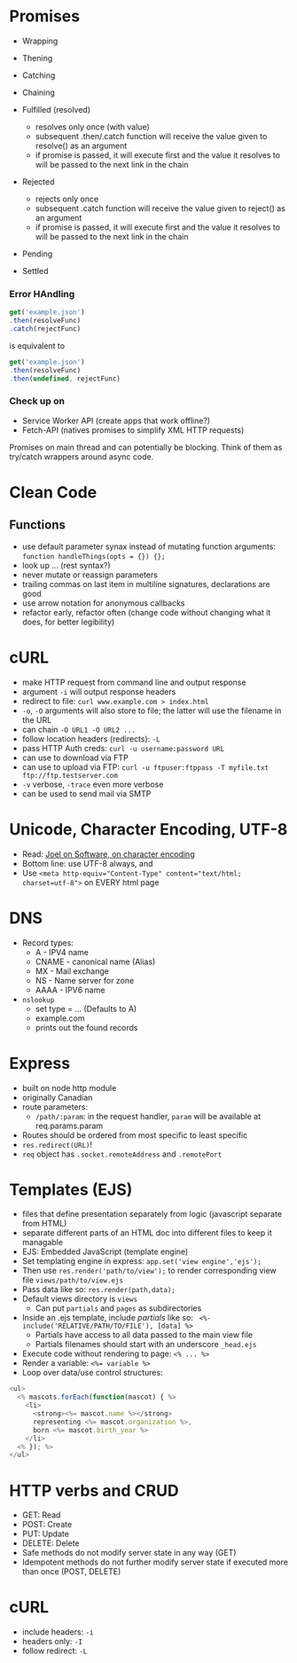 # Promises
* Wrapping
* Thening
* Catching
* Chaining

* Fulfilled (resolved)
  * resolves only once (with value)
  * subsequent .then/.catch function will receive the value given to resolve() as an argument
  * if promise is passed, it will execute first and the value it resolves to will be passed to the next link in the chain
* Rejected
  * rejects only once
  * subsequent .catch function will receive the value given to reject() as an argument
  * if promise is passed, it will execute first and the value it resolves to will be passed to the next link in the chain
* Pending
* Settled

### Error HAndling
```javascript
get('example.json')
.then(resolveFunc)
.catch(rejectFunc)
```
is equivalent to
```javascript
get('example.json')
.then(resolveFunc)
.then(undefined, rejectFunc)
```

### Check up on
* Service Worker API (create apps that work offline?)
* Fetch-API (natives promises to simplify XML HTTP requests)

Promises on main thread and can potentially be blocking.
Think of them as try/catch wrappers around async code.

# Clean Code
## Functions
* use default parameter synax instead of mutating function arguments: ```function handleThings(opts = {}) {};```
* look up ... (rest syntax?)
* never mutate or reassign parameters
* trailing commas on last item in multiline signatures, declarations are good
* use arrow notation for anonymous callbacks
* refactor early, refactor often (change code without changing what it does, for better legibility)

# cURL
* make HTTP request from command line and output response
* argument ```-i``` will output response headers
* redirect to file: ```curl www.example.com > index.html```
* ```-o```, ```-O``` arguments will also store to file; the latter will use the filename in the URL
* can chain ```-O URL1 -O URL2 ...```
* follow location headers (redirects): ```-L```
* pass HTTP Auth creds: ```curl -u username:password URL```
* can use to download via FTP
* can use to upload via FTP: ```curl -u ftpuser:ftppass -T myfile.txt ftp://ftp.testserver.com```
* ```-v``` verbose, ```-trace``` even more verbose
* can be used to send mail via SMTP

# Unicode, Character Encoding, UTF-8
* Read: [Joel on Software, on character encoding](https://www.joelonsoftware.com/2003/10/08/the-absolute-minimum-every-software-developer-absolutely-positively-must-know-about-unicode-and-character-sets-no-excuses/)
* Bottom line: use UTF-8 always, and
* Use ```<meta http-equiv="Content-Type" content="text/html; charset=utf-8">``` on EVERY html page

# DNS
* Record types:
  * A - IPV4 name
  * CNAME - canonical name (Alias)
  * MX - Mail exchange
  * NS - Name server for zone
  * AAAA - IPV6 name
* ```nslookup```
  * set type = ... (Defaults to A)
  * example.com
  * prints out the found records

# Express
* built on node http module
* originally Canadian
* route parameters:
  * ```/path/:param```: in the request handler, ```param``` will be available at req.params.param
* Routes should be ordered from most specific to least specific
* ```res.redirect(URL)```!
* ```req``` object has ```.socket.remoteAddress``` and ```.remotePort```

# Templates (EJS)
* files that define presentation separately from logic (javascript separate from HTML)
* separate different parts of an HTML doc into different files to keep it managable
* EJS: Embedded JavaScript (template engine)
* Set templating engine in express: ```app.set('view engine','ejs');```
* Then use ```res.render('path/to/view');``` to render corresponding view file ```views/path/to/view.ejs```
* Pass data like so: ```res.render(path,data);```
* Default views directory is ```views```
  * Can put ```partials``` and ```pages``` as subdirectories
* Inside an .ejs template, include _partials_ like so: ``` <%- include('RELATIVE/PATH/TO/FILE'), [data] %>```
  * Partials have access to all data passed to the main view file
  * Partials filenames should start with an underscore ```_head.ejs```
* Execute code without rendering to page: ```<% ... %>```
* Render a variable: ```<%= variable %>```
* Loop over data/use control structures: 
```javascript
<ul>
  <% mascots.forEach(function(mascot) { %>
    <li>
      <strong><%= mascot.name %></strong>
      representing <%= mascot.organization %>,
      born <%= mascot.birth_year %>
    </li>
  <% }); %>
</ul>
```
# HTTP verbs and CRUD
* GET: Read
* POST: Create
* PUT: Update
* DELETE: Delete
* Safe methods do not modify server state in any way (GET)
* Idempotent methods do not further modify server state if executed more than once (POST, DELETE)

# cURL
* include headers: ```-i```
* headers only: ```-I```
* follow redirect: ```-L```


